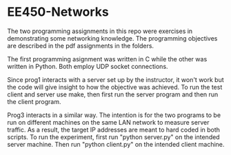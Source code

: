 # EE450-Networks

The two programming assignments in this repo were exercises in demonstrating some networking knowledge.
The programming objectives are described in the pdf assignments in the folders.

The first programming asignment was written in C while the other was written in Python. Both employ UDP socket connections.

Since prog1 interacts with a server set up by the instructor, it won't work but the code will give insight to how the objective was achieved. To run the test client and server use make, then first run the server program and then run the client program.

Prog3 interacts in a similar way. The intention is for the two programs to be run on different machines on the same LAN network to measure server traffic. As a result, the target IP addresses are meant to hard coded in both scripts. To run the experiment, first run "python server.py" on the intended server machine. Then run "python client.py" on the intended client machine.

